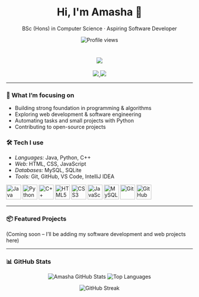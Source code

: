 <!-- Profile README for Amasha -->

<h1 align="center">Hi, I'm Amasha 👋</h1>

<p align="center">
  BSc (Hons) in Computer Science · Aspiring Software Developer
</p>

<p align="center">
  <img src="https://komarev.com/ghpvc/?username=AmashaBandara&label=Profile%20views" alt="Profile views">
</p>

<h1 align="center">
  <a href="https://git.io/typing-svg">
    <img src="https://readme-typing-svg.herokuapp.com?size=30&duration=4000&color=00F700&center=true&vCenter=true&width=600&lines=Hi+👋,+I'm+Amasha;Computer+Science+Enthusiast+💻;Always+Learning+and+Building+Projects" />
  </a>
</h1>

<p align="center">
  <a href="mailto:ruviniamashabandara@gmail.com" target="_blank">
    <img src="https://img.shields.io/badge/ruviniamashabandara@gmail.com-000000?style=for-the-badge&logo=gmail&logoColor=white" />
  </a>
  <a href="https://www.linkedin.com/in/YOUR_LINKEDIN/" target="_blank">
    <img src="https://img.shields.io/badge/LinkedIn-Amasha-000000?style=for-the-badge&logo=linkedin&logoColor=white" />
  </a>
</p>

---

### 🚀 What I’m focusing on
- Building strong foundation in programming & algorithms  
- Exploring web development & software engineering  
- Automating tasks and small projects with Python  
- Contributing to open-source projects

### 🛠 Tech I use
- *Languages:* Java, Python, C++  
- *Web:* HTML, CSS, JavaScript  
- *Databases:* MySQL, SQLite  
- *Tools:* Git, GitHub, VS Code, IntelliJ IDEA  

<p align="left">
  <!-- Programming & Tools -->
  <img src="https://cdn.jsdelivr.net/gh/devicons/devicon/icons/java/java-original.svg" alt="Java" width="40" height="40"/>
  <img src="https://cdn.jsdelivr.net/gh/devicons/devicon/icons/python/python-original.svg" alt="Python" width="40" height="40"/>
  <img src="https://cdn.jsdelivr.net/gh/devicons/devicon/icons/cplusplus/cplusplus-original.svg" alt="C++" width="40" height="40"/>
  <img src="https://cdn.jsdelivr.net/gh/devicons/devicon/icons/html5/html5-original.svg" alt="HTML5" width="40" height="40"/>
  <img src="https://cdn.jsdelivr.net/gh/devicons/devicon/icons/css3/css3-original.svg" alt="CSS3" width="40" height="40"/>
  <img src="https://cdn.jsdelivr.net/gh/devicons/devicon/icons/javascript/javascript-original.svg" alt="JavaScript" width="40" height="40"/>
  <img src="https://cdn.jsdelivr.net/gh/devicons/devicon/icons/mysql/mysql-original.svg" alt="MySQL" width="40" height="40"/>
  <img src="https://cdn.jsdelivr.net/gh/devicons/devicon/icons/git/git-original.svg" alt="Git" width="40" height="40"/>
  <img src="https://cdn.jsdelivr.net/gh/devicons/devicon/icons/github/github-original.svg" alt="GitHub" width="40" height="40"/>
</p>

---

### 📦 Featured Projects
(Coming soon – I’ll be adding my software development and web projects here)  

---

### 📊 GitHub Stats

<p align="center">
  <img src="https://github-readme-stats.vercel.app/api?username=AmashaBandara&show_icons=true&theme=dark&count_private=true" alt="Amasha GitHub Stats" />
  <img src="https://github-readme-stats.vercel.app/api/top-langs/?username=AmashaBandara&layout=compact&theme=dark" alt="Top Languages" />
</p>

<p align="center">
  <img src="https://github-readme-streak-stats.herokuapp.com/?user=AmashaBandara&theme=dark" alt="GitHub Streak" />
</p>
